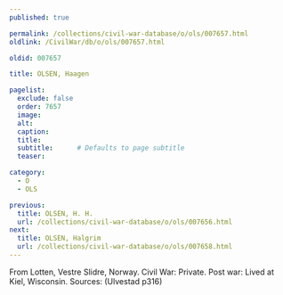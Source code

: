 ```yaml
---
published: true

permalink: /collections/civil-war-database/o/ols/007657.html
oldlink: /CivilWar/db/o/ols/007657.html

oldid: 007657

title: OLSEN, Haagen

pagelist:
  exclude: false
  order: 7657
  image: 
  alt:
  caption:
  title:
  subtitle:      # Defaults to page subtitle
  teaser:

category: 
  - O 
  - OLS

previous:
  title: OLSEN, H. H.
  url: /collections/civil-war-database/o/ols/007656.html  
next:
  title: OLSEN, Halgrim
  url: /collections/civil-war-database/o/ols/007658.html   
---
```

From Lotten, Vestre Slidre, Norway. Civil War: Private. Post war: Lived at Kiel, Wisconsin. Sources: (Ulvestad p316)